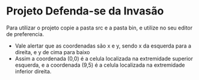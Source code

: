 # Projeto Defenda-se da Invasão

Para utilizar o projeto copie a pasta src e a pasta bin, e utilize no seu editor de preferencia.

* Vale alertar que as coordenadas são x e y, sendo x da esquerda para a direita, e y de cima para baixo
* Assim a coordenada (0,0) é a celula localizada na extremidade superior esquerda, e a coordenada (9,5) é a celula localizada na extremidade inferior direita.
